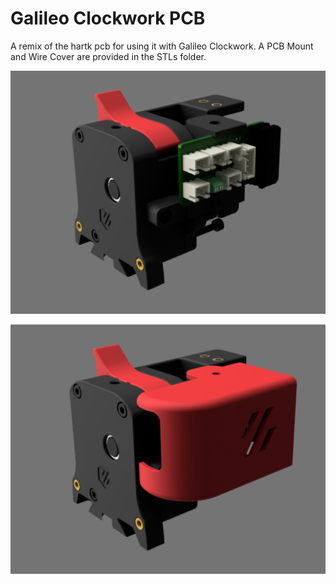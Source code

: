 # Galileo Clockwork PCB

A remix of the hartk pcb for using it with Galileo Clockwork. A PCB Mount and Wire Cover are provided in the STLs folder.

![PCB Mount](images/image1.png)

![Wire Cover](images/image2.png)
